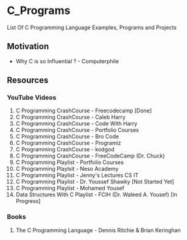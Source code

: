 # C_Programs
List Of C Programming Language Examples, Programs and Projects

## Motivation 
- Why C is so Influential ? - Computerphile

## Resources

### YouTube Videos

1. C Programming CrashCourse - Freecodecamp [Done]
2. C Programming CrashCourse - Caleb Harry 
3. C Programming CrashCourse - Code With Harry
3. C Programming CrashCourse - Portfolio Courses 
3. C Programming CrashCourse - Bro Code 
3. C Programming CrashCourse - Programiz 
3. C Programming CrashCourse - kodgod
3. C Programming CrashCourse - FreeCodeCamp (Dr. Chuck)
2. C Programming Playlist - Portfolio Courses
3. C Programming Playlsit - Neso Academy
3. C Programming Playlist - Jenny's Lectures CS IT
4. C Programming Playlist - Dr. Youssef Shawky [Not Started Yet]
5. C Programming Playlist - Mohamed Yousef
6. Data Structures With C Playlist - FCIH (Dr. Waleed A. Yousef) [In Progress]


### Books

1. The C Programming Language - Dennis Ritchie & Brian Keringhan
